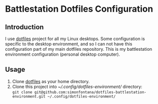 # Battlestation Dotfiles Configuration

## Introduction
I use [dotfiles](https://github.com/simonfontana/dotfiles) project for all my Linux desktops.
Some configuration is specific to the desktop environment, and so I can not have this configuration part of my main dotfiles repository.
This is my battlestation environment configuration (personal desktop computer).

## Usage
1. Clone [dotfiles](https://github.com/simonfontana/dotfiles) as your home directory.
2. Clone this project into _~/.config/dotfiles-environment/_ directory: <br>
   `git clone git@github.com:simonfontana/dotfiles-battlestation-environment.git ~/.config/dotfiles-environment/`
